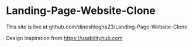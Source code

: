 # Landing-Page-Website-Clone

This site is live at github.com/dineshlegha23/Landing-Page-Website-Clone


Design Inspiration from https://usabilityhub.com
